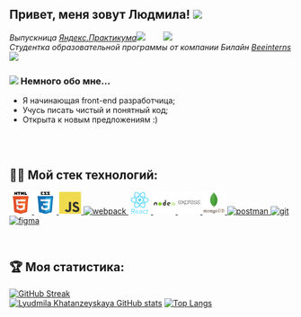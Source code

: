 <h2> Привет, меня зовут Людмила! <img src="https://media.giphy.com/media/mGcNjsfWAjY5AEZNw6/giphy.gif" width="80"></h2>
<img align='right' src="https://i.postimg.cc/3xwrv9MD/I-love-to-design-illustrate-and-eat-pizza.gif" width="230">
<p><em>Выпускница <a href="https://practicum.yandex.ru">Яндекс.Практикума</a><img src="https://media.giphy.com/media/fYSnHlufseco8Fh93Z/giphy.gif" width="30"></br>Студентка образовательной программы от компании Билайн <a href="https://www.beeline-interns.ru/"> Beeinterns</a><img src="https://media.giphy.com/media/WUlplcMpOCEmTGBtBW/giphy.gif" width="30"> 
</em></p>

### <img src="https://media.giphy.com/media/VgCDAzcKvsR6OM0uWg/giphy.gif" width="50"> Немного обо мне...  
- Я начинающая front-end разработчица;
- Учусь писать чистый и понятный код; 
- Открыта к новым предложениям :)
<br>
<br>

## :supervillain_woman: Мой стек технологий: ##
<p align="left">
    <a href="https://www.w3.org/html/" target="_blank"> <img src="https://raw.githubusercontent.com/devicons/devicon/master/icons/html5/html5-original-wordmark.svg" alt="html5" width="40" height="40"/> </a>
    <a href="https://www.w3schools.com/css/" target="_blank"> <img src="https://raw.githubusercontent.com/devicons/devicon/master/icons/css3/css3-original-wordmark.svg" alt="css3" width="40" height="40"/> </a>
    <a href="https://developer.mozilla.org/en-US/docs/Web/JavaScript" target="_blank"> <img src="https://raw.githubusercontent.com/devicons/devicon/master/icons/javascript/javascript-original.svg" alt="javascript" width="40" height="40"/> </a>
<a href="https://webpack.js.org/" target="_blank"> <img src="https://www.vectorlogo.zone/logos/js_webpack/js_webpack-icon.svg" alt="webpack" width="40" height="40"/> </a>
<a href="https://reactjs.org/" target="_blank"> <img src="https://raw.githubusercontent.com/devicons/devicon/master/icons/react/react-original-wordmark.svg" alt="react" width="40" height="40"/> </a>
<a href="https://nodejs.org" target="_blank"> <img src="https://raw.githubusercontent.com/devicons/devicon/master/icons/nodejs/nodejs-original-wordmark.svg" alt="nodejs" width="40" height="40"/> </a>
    <a href="https://expressjs.com" target="_blank"> <img src="https://raw.githubusercontent.com/devicons/devicon/master/icons/express/express-original-wordmark.svg" alt="express" width="40" height="40"/> </a>
    <a href="https://www.mongodb.com/" target="_blank"> <img src="https://raw.githubusercontent.com/devicons/devicon/master/icons/mongodb/mongodb-original-wordmark.svg" alt="mongodb" width="40" height="40"/> </a>
<a href="https://www.postman.com/" target="_blank"> <img src="https://www.vectorlogo.zone/logos/getpostman/getpostman-icon.svg" alt="postman" width="40" height="40"/> </a>
<a href="https://git-scm.com/" target="_blank"> <img src="https://www.vectorlogo.zone/logos/git-scm/git-scm-icon.svg" alt="git" width="40" height="40"/> </a>
<a href="https://www.figma.com" target="_blank"> <img src="https://www.vectorlogo.zone/logos/figma/figma-icon.svg" alt="figma" width="40" height="40"/> </a>
    </p>
<br>

## :trophy: Моя статистика: ##
[![GitHub Streak](https://github-readme-streak-stats.herokuapp.com/?user=lusyaknowssomething)](https://git.io/streak-stats)
<br>
[![Lyudmila Khatanzeyskaya GitHub stats](https://github-readme-stats.vercel.app/api?username=lusyaknowssomething&theme=graywhite&count_private=true&show_icons=true&hide=stars,issues)](https://github.com/lusyaknowssomething)
[![Top Langs](https://github-readme-stats.vercel.app/api/top-langs/?username=lusyaknowssomething&layout=compact&theme=graywhite&card_width=445)](https://github.com/lusyaknowssomething)
